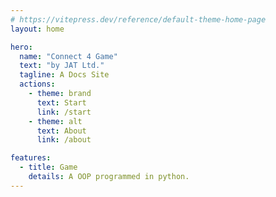 ```yaml
---
# https://vitepress.dev/reference/default-theme-home-page
layout: home

hero:
  name: "Connect 4 Game"
  text: "by JAT Ltd."
  tagline: A Docs Site
  actions:
    - theme: brand
      text: Start
      link: /start
    - theme: alt
      text: About
      link: /about

features:
  - title: Game
    details: A OOP programmed in python.
---
```


